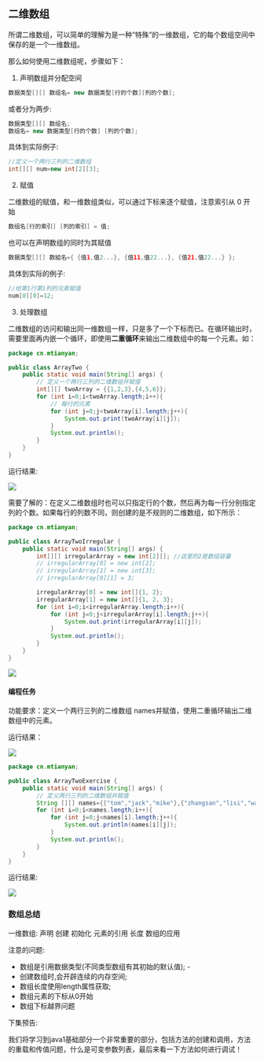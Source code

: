 ## 二维数组

所谓二维数组，可以简单的理解为是一种“特殊”的一维数组，它的每个数组空间中保存的是一个一维数组。

那么如何使用二维数组呢，步骤如下：

1. 声明数组并分配空间

```java
数据类型[][] 数组名= new 数据类型[行的个数][列的个数];
```

或者分为两步:

```java
数据类型[][] 数组名;
数组名= new 数据类型[行的个数] [列的个数];
```

具体到实际例子:

```java
//定义一个两行三列的二维数组
int[][] num=new int[2][3];
```

2. 赋值

二维数组的赋值，和一维数组类似，可以通过下标来逐个赋值，注意索引从 0 开始

```java
数组名[行的索引] [列的索引] = 值;
```

也可以在声明数组的同时为其赋值

```java
数据类型[][] 数組名={ {值1,值2...}, {值11,值22...}, {值21,值22...} };
```

具体到实际的例子:

```java
//给第1行第1列的元素赋值
num[0][0]=12;
```

3. 处理数组

二维数组的访问和输出同一维数组一样，只是多了一个下标而已。在循环输出时，需要里面再内嵌一个循环，即使用**二重循环**来输出二维数组中的每一个元素。如：

```java
package cn.mtianyan;

public class ArrayTwo {
    public static void main(String[] args) {
        // 定义一个两行三列的二维数组并赋值
        int[][] twoArray = {{1,2,3},{4,5,6}};
        for (int i=0;i<twoArray.length;i++){
            // 每行的元素
            for (int j=0;j<twoArray[i].length;j++){
                System.out.print(twoArray[i][j]);
            }
            System.out.println();
        }
    }
}
```

运行结果:

![](http://myphoto.mtianyan.cn/20180731005006_sccgk5_Screenshot.jpeg)

需要了解的：在定义二维数组时也可以只指定行的个数，然后再为每一行分别指定列的个数。如果每行的列数不同，则创建的是不规则的二维数组，如下所示：

```java
package cn.mtianyan;

public class ArrayTwoIrregular {
    public static void main(String[] args) {
        int[][] irregularArray = new int[2][]; //这里的2是数组容量
        // irregularArray[0] = new int[2];
        // irregularArray[1] = new int[3];
        // irregularArray[0][1] = 3;

        irregularArray[0] = new int[]{1, 2};
        irregularArray[1] = new int[]{1, 2, 3};
        for (int i=0;i<irregularArray.length;i++){
            for (int j=0;j<irregularArray[i].length;j++){
                System.out.print(irregularArray[i][j]);
            }
            System.out.println();
        }
    }
}
```

![](http://myphoto.mtianyan.cn/20180731005923_aRmZr2_Screenshot.jpeg)

#### 编程任务

功能要求：定义一个两行三列的二维数组 names并赋值，使用二重循环输出二维数组中的元素。

运行结果：

![](http://myphoto.mtianyan.cn/20180731010020_BUMt6g_Screenshot.jpeg)

```java
package cn.mtianyan;

public class ArrayTwoExercise {
    public static void main(String[] args) {
        // 定义两行三列的二维数组并赋值
        String [][] names={{"tom","jack","mike"},{"zhangsan","lisi","wangwu"}};
        for (int i=0;i<names.length;i++){
            for (int j=0;j<names[i].length;j++){
                System.out.println(names[i][j]);
            }
            System.out.println();
        }
    }
}
```
运行结果:

![](http://myphoto.mtianyan.cn/20180731010245_IS4eyQ_Screenshot.jpeg)

### 数组总结

一维数组: 声明 创建 初始化 元素的引用 长度 数组的应用

注意的问题: 
  - 数组是引用数据类型(不同类型数组有其初始的默认值); -
  - 创建数组时,会开辟连续的内存空间;
  - 数组长度使用length属性获取;
  - 数组元素的下标从0开始
  - 数组下标越界问题

下集预告:

我们将学习到java1基础部分一个非常重要的部分，包括方法的创建和调用，方法的重载和传值问题，什么是可变参数列表，最后来看一下方法如何进行调试！



